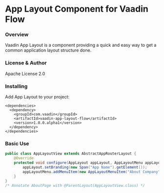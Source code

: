 # App Layout Component for Vaadin Flow

### Overview
Vaadin App Layout is a component providing a quick and easy way to get a common application layout structure done.

### License & Author

Apache License 2.0

### Installing
Add App Layout to your project:
```
<dependencies>
  <dependency>
    <groupId>com.vaadin</groupId>
    <artifactId>vaadin-app-layout-flow</artifactId>
    <version>1.0.0.alpha1</version>
  </dependency>
</dependencies>
```

### Basic Use

```java
public class AppLayoutView extends AbstractAppRouterLayout {
    @Override
    protected void configure(AppLayout appLayout, AppLayoutMenu appLayoutMenu) {
        appLayout.setBranding(new Span("App Name").getElement());
        appLayoutMenu.addMenuItem(new AppLayoutMenuItem("About Company", "about"));
    }
}
/* Annotate AboutPage with @ParentLayout(AppLayoutView.class) */
```
